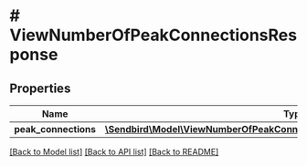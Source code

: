 # # ViewNumberOfPeakConnectionsResponse

## Properties

Name | Type | Description | Notes
------------ | ------------- | ------------- | -------------
**peak_connections** | [**\Sendbird\Model\ViewNumberOfPeakConnectionsResponsePeakConnectionsInner[]**](ViewNumberOfPeakConnectionsResponsePeakConnectionsInner.md) |  | [optional]

[[Back to Model list]](../../README.md#models) [[Back to API list]](../../README.md#endpoints) [[Back to README]](../../README.md)
